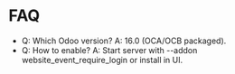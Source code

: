 # FAQ

- Q: Which Odoo version? A: 16.0 (OCA/OCB packaged).
- Q: How to enable? A: Start server with --addon website_event_require_login or install in UI.
